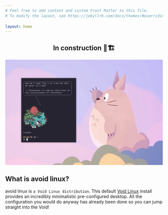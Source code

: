 ```yaml
---
# Feel free to add content and custom Front Matter to this file.
# To modify the layout, see https://jekyllrb.com/docs/themes/#overriding-theme-defaults

layout: home
---
```


<div align='center'>
<h2>In construction 👷🏗️</h2>
</div>

![preview_image](/assets/img/screen2.png)

## What is avoid linux?

avoid linux is `a Void Linux distribution`. This default [Void Linux](https://voidlinux.org) install provides an incredibly minimalistic pre-configured desktop. All the configuration you would do anyway has already been done so you can jump straight into the Void!

<!-- ## Modular and modern

Faenrir (name not final) is a small student project to learn and have fun. It basically is a pre-riced Void Linux distro (x86_64 glibc) that tries to follow the [UNIX philosophy](https://en.wikipedia.org/wiki/Unix_philosophy) and provide students with all they'll need.

## Free as in freedom

New to [GNU/Linux](https://www.gnu.org/philosophy/philosophy.html)? Check out these great articles about [Microsoft](https://www.gnu.org/proprietary/malware-microsoft.en.html), [Apple](https://www.gnu.org/proprietary/malware-apple.html#content) and [Google](https://www.gnu.org/proprietary/malware-google.html#content).

Faenrir ships only with Free Software and all build tools are publicly available.

## Aesthetic

The desktop system is carefully designed for usability, it's both a joy to look at and to use it!

## No bloat & ready to kick ass

Life's better without bloat, Faenrir has a strict no-bloat-policy. But that does not mean you'll have to do without anything. Faenrir is designed to give better defaults than many other distros and is ready for anything you'll need.

## A great teacher

GNU/Linux can be difficult for beginners, but many popular GNU/Linux distributions already make it as easy and simple as Windows.

Faenrir takes a bold approach, in some ways it will force you to learn how the system actually works. But don't be afraid! The [docs](https://docs.faenrir.com) are here to help & guide you through it all.

What's in it for you? You will learn things that many distros hide from it's users in fear that it might be 'too complicated', that knowledge will help you with any other GNU/Linux or UNIX-like operating system and greatly improve your every day computing for the rest of your life.

> "If you give a man a fish he is hungry again in an hour. If you teach him to catch a fish you do him a good turn."

You can also always ask for help on our Matrix Channel. -->

<!-- ## Portable configs

You can also install Faenrir's config with a simple script onto your existing Void setup or any other linux distro. -->
